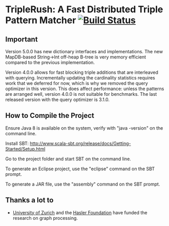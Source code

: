 TripleRush: A Fast Distributed Triple Pattern Matcher [![Build Status](https://travis-ci.org/uzh/triplerush.svg?branch=master)](https://travis-ci.org/uzh/triplerush/branches)
=====================================================

Important
---------

Version 5.0.0 has new dictionary interfaces and implementations. The new MapDB-based String->Int off-heap B-tree is very memory efficient compared to the previous implementation.

Version 4.0.0 allows for fast blocking triple additions that are interleaved with querying. Incrementally updating the cardinality statistics requires work that we deferred for now, which is why we removed the query optimizer in this version. This does affect performance: unless the patterns are arranged well, version 4.0.0 is not suitable for benchmarks. The last released version with the query optimizer is 3.1.0.

How to Compile the Project
--------------------------
Ensure Java 8 is available on the system, verify with "java -version" on the command line.

Install SBT: http://www.scala-sbt.org/release/docs/Getting-Started/Setup.html

Go to the project folder and start SBT on the command line.

To generate an Eclipse project, use the "eclipse" command on the SBT prompt.

To generate a JAR file, use the "assembly" command on the SBT prompt.

Thanks a lot to
---------------
* [University of Zurich](http://www.ifi.uzh.ch/ddis.html) and the [Hasler Foundation](http://www.haslerstiftung.ch/en/home) have funded the research on graph processing.
